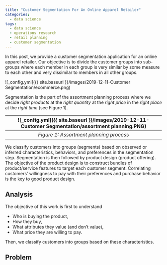 ```yaml
---
title: "Customer Segmentation For An Online Apparel Retailer"
categories:
  - data science
tags:
  - data science
  - operations research
  - retail planning
  - customer segmentation
--- 
```


In this post, we provide a customer segmentation application for an online apparel retailer. 
Our objective is to divide the customer groups into sub-groups
where each member in each group is very similar
by some measure to each other and very dissimilar to members
in all other groups.

![_config.yml]({{ site.baseurl }}/images/2019-12-11-Customer Segmentation/ecommerce.png)

Segmentation is the part of the assortment planning process where we decide *right products*
at the *right quantity* at the *right price* in the *right place* at the *right time* (see Figure 1).

| ![_config.yml]({{ site.baseurl }}/images/2019-12-11-Customer Segmentation/assortment planning.PNG) |
|:--:|
| *Figure 1: Assortment planning process* |

We classify customers into groups (segments) based on 
observed or inferred characteristics, behaviors, and preferences in the segmentation step. Segmentation is then followed by product design (product offering). The objective of the product design is to
construct bundles of product/service features to target each customer segment. 
Correlating customers’ willingness to pay with their preferences and 
purchase behavior is the key to good product design.

## Analysis

The objective of this work is first to understand 

- Who is buying the product, 
- How they buy,
- What attributes they value (and don’t value),
- What price they are willing to pay.

Then, we classify customers into groups based on these characteristics.

## Problem





